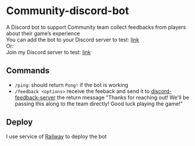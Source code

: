 # Community-discord-bot

A Discord bot to support Community team collect feedbacks from players about their game’s experience  
You can add the bot to your Discord server to test: [link](https://discord.com/api/oauth2/authorize?client_id=1183743322490142750&permissions=1084479765568&scope=bot) </br>
Or: </br> Join my Discord server to test: [link](https://discord.gg/fq7Mz6h5) 

## Commands

- `/ping`: should return `Pong!` if the bot is working
- `/feedback <options>` receive the feeback and send it to [discord-feedback-server](https://github.com/quangtruong452001/community-discord-bot) the return message "Thanks for reaching out! We'll be passing this along to the team directly! Good luck playing the game!"

## Deploy

I use service of [Railway](https://railway.app/) to deploy the bot

